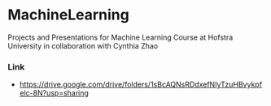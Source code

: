 # MachineLearning
Projects and Presentations for Machine Learning Course at Hofstra University in collaboration with Cynthia Zhao

### Link
- https://drive.google.com/drive/folders/1sBcAQNsRDdxefNIyTzuHBvykpfelc-8N?usp=sharing
